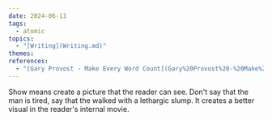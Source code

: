 ```yaml
---  
date: 2024-06-11  
tags:  
  - atomic  
topics:  
  - "[Writing](Writing.md)"  
themes:   
references:  
  - "[Gary Provost - Make Every Word Count](Gary%20Provost%20-%20Make%20Every%20Word%20Count.md)"  
---  
```

Show means create a picture that the reader can see. Don't say that the man is tired, say that the walked with a lethargic slump. It creates a better visual in the reader's internal movie.